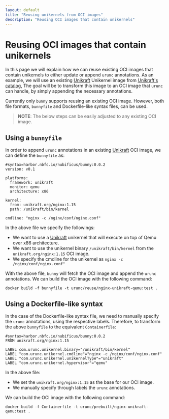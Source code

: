 ```yaml
---
layout: default
title: "Reusing unikernels from OCI images"
description: "Reusing OCI images that contain unikernels"
---
```


# Reusing OCI images that contain unikernels

In this page we will explain how we can reuse existing OCI images that contain
unikernels to either update or append `urunc` annotations. As an
example, we will use an existing [Unikraft](https://unikraft.org) Unikernel
image from [Unikraft's catalog](https://github.com/unikraft/catalog), The goal
will be to transform this image to an OCI image that `urunc` can handle, by
simply appending the necessary annotations.

Currently only `bunny` supports reusing an existing OCI image. However, both
file formats, `bunnyfile` and Dockerfile-like syntax files, can be used.

> **NOTE**: The below steps can be easily adjusted to any existing OCI image.

## Using a `bunnyfile`

In order to append `urunc` annotations in an existing [Unikraft](https://unikraft.org) OCI image,
we can define the `bunnyfile` as:

```
#syntax=harbor.nbfc.io/nubificus/bunny:0.0.2
version: v0.1

platforms:
  framework: unikraft
  monitor: qemu
  architecture: x86

kernel:
  from: unikraft.org/nginx:1.15
  path: /unikraft/bin/kernel

cmdline: "nginx -c /nginx/conf/nginx.conf"
```

In the above file we specify the followings:

- We want to use a [Unikraft](https://unikraft.org) unikernel that will execute on top of Qemu over x86
  architecture.
- We want to use the unikernel binary `/unikraft/bin/kernel` from the
  `unikraft.org/nginx:1.15` OCI image.
- We specify the cmdline for the unikernel as `nginx -c /nginx/conf/nginx.conf"`

With the above file, `bunny` will fetch the OCI image and append the `urunc`
annotations. We can build the OCI image with the following command:

```
docker build -f bunnyfile -t urunc/reuse/nginx-unikraft-qemu:test .
```

## Using a Dockerfile-like syntax

In the case of the Dockerfile-like syntax file, we need to manually specify the
`urunc` annotations, using the respective labels. Therefore, to transform the
above `bunnyfile` to the equivalent `Containerfile`:

```
#syntax=harbor.nbfc.io/nubificus/bunny:0.0.2
FROM unikraft.org/nginx:1.15

LABEL com.urunc.unikernel.binary="/unikraft/bin/kernel"
LABEL "com.urunc.unikernel.cmdline"="nginx -c /nginx/conf/nginx.conf"
LABEL "com.urunc.unikernel.unikernelType"="unikraft"
LABEL "com.urunc.unikernel.hypervisor"="qemu"
```

In the above file:

- We set the `unikraft.org/nginx:1.15` as the base for our OCI image.
- We manually specify through labels the `urunc` annotations.

We can build the OCI image with the following command:

```
docker build -f Containerfile -t urunc/prebuilt/nginx-unikraft-qemu:test .
```
